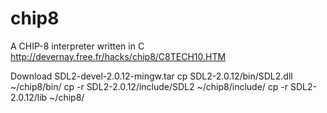 # chip8
A CHIP-8 interpreter written in C
http://devernay.free.fr/hacks/chip8/C8TECH10.HTM


Download SDL2-devel-2.0.12-mingw.tar
cp SDL2-2.0.12/bin/SDL2.dll ~/chip8/bin/
cp -r SDL2-2.0.12/include/SDL2 ~/chip8/include/
cp -r SDL2-2.0.12/lib ~/chip8/
